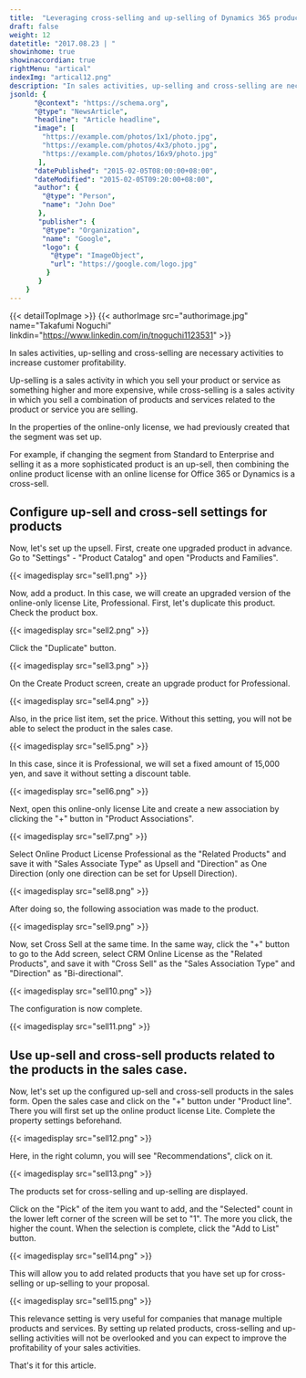 ```yaml
---
title:  "Leveraging cross-selling and up-selling of Dynamics 365 products"
draft: false
weight: 12
datetitle: "2017.08.23 | "
showinhome: true
showinaccordian: true
rightMenu: "artical"
indexImg: "artical12.png" 
description: "In sales activities, up-selling and cross-selling are necessary activities to increase customer profitability."
jsonld: {
      "@context": "https://schema.org",
      "@type": "NewsArticle",
      "headline": "Article headline",
      "image": [
        "https://example.com/photos/1x1/photo.jpg",
        "https://example.com/photos/4x3/photo.jpg",
        "https://example.com/photos/16x9/photo.jpg"
       ],
      "datePublished": "2015-02-05T08:00:00+08:00",
      "dateModified": "2015-02-05T09:20:00+08:00",
      "author": {
        "@type": "Person",
        "name": "John Doe"
       },
       "publisher": {
        "@type": "Organization",
        "name": "Google",
        "logo": {
          "@type": "ImageObject",
          "url": "https://google.com/logo.jpg"
         }
       }
    }
---
```

{{< detailTopImage >}}
{{< authorImage src="authorimage.jpg" name="Takafumi Noguchi" linkdin="https://www.linkedin.com/in/tnoguchi1123531" >}}
<!-- Intro  -->
In sales activities, up-selling and cross-selling are necessary activities to increase customer profitability.

Up-selling is a sales activity in which you sell your product or service as something higher and more expensive, while cross-selling is a sales activity in which you sell a combination of products and services related to the product or service you are selling.

In the properties of the online-only license, we had previously created that the segment was set up.

For example, if changing the segment from Standard to Enterprise and selling it as a more sophisticated product is an up-sell, then combining the online product license with an online license for Office 365 or Dynamics is a cross-sell.

## Configure up-sell and cross-sell settings for products
Now, let's set up the upsell. First, create one upgraded product in advance. Go to "Settings" - "Product Catalog" and open "Products and Families".
<!-- Image= sell1.png -->
{{< imagedisplay src="sell1.png" >}}

Now, add a product. In this case, we will create an upgraded version of the online-only license Lite, Professional. First, let's duplicate this product. Check the product box.
<!-- Image= sell2.png -->
{{< imagedisplay src="sell2.png" >}}

Click the "Duplicate" button.
<!-- Image= sell3.png -->
{{< imagedisplay src="sell3.png" >}}

On the Create Product screen, create an upgrade product for Professional.
<!-- Image= sell4.png -->
{{< imagedisplay src="sell4.png" >}}

Also, in the price list item, set the price. Without this setting, you will not be able to select the product in the sales case.
<!-- Image= sell5.png -->
{{< imagedisplay src="sell5.png" >}}

In this case, since it is Professional, we will set a fixed amount of 15,000 yen, and save it without setting a discount table.
<!-- Image= sell6.png -->
{{< imagedisplay src="sell6.png" >}}

Next, open this online-only license Lite and create a new association by clicking the "+" button in "Product Associations".
<!-- Image= sell7.png -->
{{< imagedisplay src="sell7.png" >}}

Select Online Product License Professional as the "Related Products" and save it with "Sales Associate Type" as Upsell and "Direction" as One Direction (only one direction can be set for Upsell Direction).
<!-- Image= sell8.png -->
{{< imagedisplay src="sell8.png" >}}

After doing so, the following association was made to the product.
<!-- Image= sell9.png -->
{{< imagedisplay src="sell9.png" >}}

Now, set Cross Sell at the same time. In the same way, click the "+" button to go to the Add screen, select CRM Online License as the "Related Products", and save it with "Cross Sell" as the "Sales Association Type" and "Direction" as "Bi-directional".
<!-- Image= sell10.png -->
{{< imagedisplay src="sell10.png" >}}

The configuration is now complete.
<!-- Image= sell11.png -->
{{< imagedisplay src="sell11.png" >}}

##

## Use up-sell and cross-sell products related to the products in the sales case.
Now, let's set up the configured up-sell and cross-sell products in the sales form. Open the sales case and click on the "+" button under "Product line". There you will first set up the online product license Lite. Complete the property settings beforehand.
<!-- Image= sell12.png -->
{{< imagedisplay src="sell12.png" >}}

Here, in the right column, you will see "Recommendations", click on it.
<!-- Image= sell13.png -->
{{< imagedisplay src="sell13.png" >}}

The products set for cross-selling and up-selling are displayed.

Click on the "Pick" of the item you want to add, and the "Selected" count in the lower left corner of the screen will be set to "1". The more you click, the higher the count. When the selection is complete, click the "Add to List" button.
<!-- Image= sell14.png -->
{{< imagedisplay src="sell14.png" >}}

This will allow you to add related products that you have set up for cross-selling or up-selling to your proposal.
<!-- Image= sell15.png -->
{{< imagedisplay src="sell15.png" >}}

This relevance setting is very useful for companies that manage multiple products and services. By setting up related products, cross-selling and up-selling activities will not be overlooked and you can expect to improve the profitability of your sales activities.

That's it for this article.